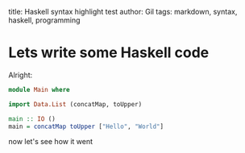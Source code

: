 title: Haskell syntax highlight test
author: Gil
tags: markdown, syntax, haskell, programming

Lets write some Haskell code
=============================

Alright:

```haskell
module Main where

import Data.List (concatMap, toUpper)

main :: IO ()
main = concatMap toUpper ["Hello", "World"]

```

now let's see how it went
